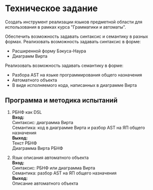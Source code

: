 # Техническое задание
Создать инструмент реализации языков предметной области для использования в рамках курса "Грамматики и автоматы".

Обеспечить возможность задавать синтаксис и семантику в разных формах.
Реализовать возможность задавать синтаксис в форме:
* Расширенной форму Бэкуса-Наура
* Диаграмм Вирта

Реализовать возможность задавать семантику в форме:
* Разбора AST на языке программирования общего назначения
* Автоматного объекта
* В виде исполняемого кода, написанных в диаграмме Вирта

## Программа и методика испытаний
1. РБНФ как DSL\
**Вход:**\
Синтаксис: диаграмма Вирта\
Семантика: код в диаграмме Вирта и разбор AST на ЯП общего назначения\
**Выход:**\
Текст РБНФ\
Диаграмма Вирта РБНФ

2. Язык описания автоматного объекта\
**Вход:**\
Синтаксис: РБНФ или диаграмма Вирта\
Семантика: разбор AST на ЯП общего назначения\
**Выход:**\
Описание автоматного объекта
